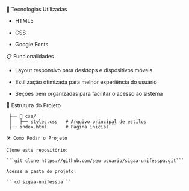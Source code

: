 🚀 Tecnologias Utilizadas

- HTML5

- CSS

- Google Fonts

📋 Funcionalidades

- Layout responsivo para desktops e dispositivos móveis

- Estilização otimizada para melhor experiência do usuário

- Seções bem organizadas para facilitar o acesso ao sistema


📂 Estrutura do Projeto

```📂 src/
 ├── 📂 css/
 │   ├── styles.css   # Arquivo principal de estilos
 ├── index.html       # Página inicial```

🛠️ Como Rodar o Projeto

Clone este repositório:

```git clone https://github.com/seu-usuario/sigaa-unifesspa.git```

Acesse a pasta do projeto:

```cd sigaa-unifesspa```
